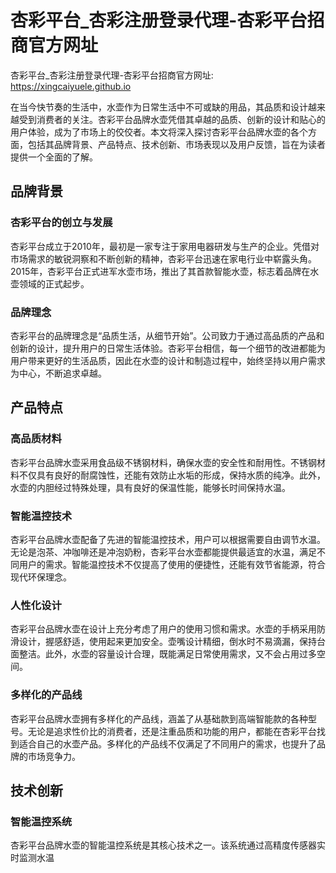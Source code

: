 # 杏彩平台_杏彩注册登录代理-杏彩平台招商官方网址

杏彩平台_杏彩注册登录代理-杏彩平台招商官方网址: <https://xingcaiyuele.github.io>

在当今快节奏的生活中，水壶作为日常生活中不可或缺的用品，其品质和设计越来越受到消费者的关注。杏彩平台品牌水壶凭借其卓越的品质、创新的设计和贴心的用户体验，成为了市场上的佼佼者。本文将深入探讨杏彩平台品牌水壶的各个方面，包括其品牌背景、产品特点、技术创新、市场表现以及用户反馈，旨在为读者提供一个全面的了解。

## 品牌背景

### 杏彩平台的创立与发展

杏彩平台成立于2010年，最初是一家专注于家用电器研发与生产的企业。凭借对市场需求的敏锐洞察和不断创新的精神，杏彩平台迅速在家电行业中崭露头角。2015年，杏彩平台正式进军水壶市场，推出了其首款智能水壶，标志着品牌在水壶领域的正式起步。

### 品牌理念

杏彩平台的品牌理念是“品质生活，从细节开始”。公司致力于通过高品质的产品和创新的设计，提升用户的日常生活体验。杏彩平台相信，每一个细节的改进都能为用户带来更好的生活品质，因此在水壶的设计和制造过程中，始终坚持以用户需求为中心，不断追求卓越。

## 产品特点

### 高品质材料

杏彩平台品牌水壶采用食品级不锈钢材料，确保水壶的安全性和耐用性。不锈钢材料不仅具有良好的耐腐蚀性，还能有效防止水垢的形成，保持水质的纯净。此外，水壶的内胆经过特殊处理，具有良好的保温性能，能够长时间保持水温。

### 智能温控技术

杏彩平台品牌水壶配备了先进的智能温控技术，用户可以根据需要自由调节水温。无论是泡茶、冲咖啡还是冲泡奶粉，杏彩平台水壶都能提供最适宜的水温，满足不同用户的需求。智能温控技术不仅提高了使用的便捷性，还能有效节省能源，符合现代环保理念。

### 人性化设计

杏彩平台品牌水壶在设计上充分考虑了用户的使用习惯和需求。水壶的手柄采用防滑设计，握感舒适，使用起来更加安全。壶嘴设计精细，倒水时不易滴漏，保持台面整洁。此外，水壶的容量设计合理，既能满足日常使用需求，又不会占用过多空间。

### 多样化的产品线

杏彩平台品牌水壶拥有多样化的产品线，涵盖了从基础款到高端智能款的各种型号。无论是追求性价比的消费者，还是注重品质和功能的用户，都能在杏彩平台找到适合自己的水壶产品。多样化的产品线不仅满足了不同用户的需求，也提升了品牌的市场竞争力。

## 技术创新

### 智能温控系统

杏彩平台品牌水壶的智能温控系统是其核心技术之一。该系统通过高精度传感器实时监测水温